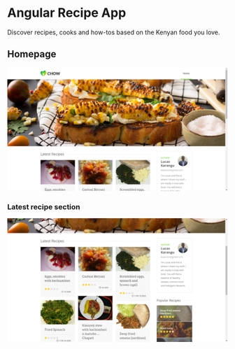 # Angular Recipe App
Discover recipes, cooks and how-tos based on the Kenyan food you love.

## Homepage
![This image displays the homepage for Recipe app](src/assets/img/demos/recipe-app-homepage.png)

### Latest recipe section
![This image displays the Latest recipe section of homepage for Recipe app](src/assets/img/demos/latest-recipe-section.png)
